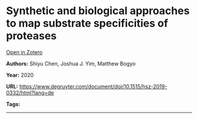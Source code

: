 # Synthetic and biological approaches to map substrate specificities of proteases
[Open in Zotero](zotero://select/items/@ChenEtAl_2020)

**Authors:** Shiyu Chen, Joshua J. Yim, Matthew Bogyo

**Year:** 2020

**URL:** https://www.degruyter.com/document/doi/10.1515/hsz-2019-0332/html?lang=de

**Tags:**

---